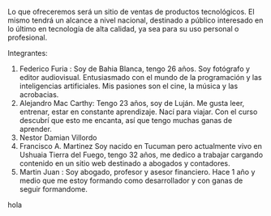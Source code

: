 Lo que ofreceremos será un sitio de ventas de productos tecnológicos. El mismo tendrá un alcance a nivel nacional, destinado a público interesado en lo último en tecnología de alta calidad, ya sea para su uso personal o profesional.

Integrantes:

1. Federico Furia : Soy de Bahia Blanca, tengo 26 años. Soy fotógrafo y editor audiovisual. Entusiasmado con el mundo de la programación y las inteligencias artificiales. Mis pasiones son el cine, la música y las acrobacias. 
2. Alejandro Mac Carthy: Tengo 23 años, soy de Luján. Me gusta leer, entrenar, estar en constante aprendizaje. Nací para viajar. Con el curso descubrí que esto me encanta, así que tengo muchas ganas de aprender.
3. Nestor Damian Villordo
4. Francisco A. Martinez
Soy nacido en Tucuman pero actualmente vivo en Ushuaia Tierra del Fuego, tengo 32 años, me dedico a trabajar cargando contenido en un sitio web destinado a abogados y contadores. 
5. Martin Juan : Soy abogado, profesor y asesor financiero. Hace 1 año y medio que me estoy formando como desarrollador y con ganas de seguir formandome.

hola